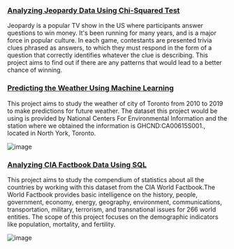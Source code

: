 

### [Analyzing Jeopardy Data Using Chi-Squared Test](https://github.com/ChungYuEricson/ChungYuEricson-Portfolio/blob/main/JEOPARDY/Jeopardy.ipynb)

Jeopardy is a popular TV show in the US where participants answer questions to win money. It's been running for many years, and is a major force in popular culture. In each game, contestants are presented trivia clues phrased as answers, to which they must respond in the form of a question that correctly identifies whatever the clue is describing. This project aims to find out if there are any patterns that would lead to a better chance of winning.

### [Predicting the Weather Using Machine Learning](https://github.com/ChungYuEricson/ChungYuEricson-Portfolio/blob/main/weather_forcast/Weather_Prediction%20.ipynb)

This project aims to study the weather of city of Toronto from 2010 to 2019 to make predictions for future weather. The dataset this project would be using is provided by National Centers For Environmental Information and the station where we obtained the information is GHCND:CA00615S001., located in North York, Toronto.

![image](https://user-images.githubusercontent.com/119868506/205662959-8fde9cf2-22ea-4cdf-8c27-e156073c11d4.png)


### [Analyzing CIA Factbook Data Using SQL](https://github.com/ChungYuEricson/ChungYuEricson-Portfolio/blob/main/Analyzing%20CIA%20Factbook%20Data/CIA_World_Factbook_SQL.ipynb)

This project aims to study the compendium of statistics about all the countries by working with this dataset from the CIA World Factbook.The World Factbook provides basic intelligence on the history, people, government, economy, energy, geography, environment, communications, transportation, military, terrorism, and transnational issues for 266 world entities. The scope of this project focuses on the demographic indicators like population, mortality, and fertility.

![image](https://user-images.githubusercontent.com/119868506/205662116-ab5277c3-a241-4abe-86e5-d10e26f1d8a2.png)
